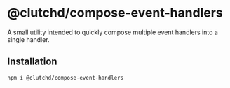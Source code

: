 # @clutchd/compose-event-handlers

A small utility intended to quickly compose multiple event handlers into a single handler.

## Installation

```sh
npm i @clutchd/compose-event-handlers
```
